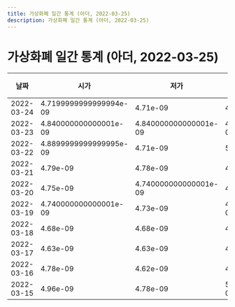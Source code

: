 ```yaml
---
title: 가상화폐 일간 통계 (아더, 2022-03-25)
description: 가상화폐 일간 통계 (아더, 2022-03-25)
---
```


가상화폐 일간 통계 (아더, 2022-03-25)
===

|날짜|시가|저가|고가|종가|비고|
|--|--|--|--|--|--|
|2022-03-24|4.7199999999999994e-09|4.71e-09|4.81e-09|4.81e-09|    |
|2022-03-23|4.840000000000001e-09|4.840000000000001e-09|4.8500000000000004e-09|4.8500000000000004e-09|    |
|2022-03-22|4.8899999999999995e-09|4.71e-09|5e-09|4.7199999999999994e-09|    |
|2022-03-21|4.79e-09|4.78e-09|4.8e-09|4.78e-09|    |
|2022-03-20|4.75e-09|4.740000000000001e-09|4.79e-09|4.79e-09|    |
|2022-03-19|4.740000000000001e-09|4.73e-09|4.740000000000001e-09|4.73e-09|    |
|2022-03-18|4.68e-09|4.68e-09|4.68e-09|4.68e-09|    |
|2022-03-17|4.63e-09|4.63e-09|4.67e-09|4.67e-09|    |
|2022-03-16|4.78e-09|4.62e-09|4.78e-09|4.63e-09|    |
|2022-03-15|4.96e-09|4.78e-09|5.010000000000001e-09|4.78e-09|    |

